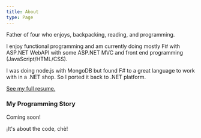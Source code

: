 ```yaml
---
title: About
type: Page
---
```


Father of four who enjoys, backpacking, reading, and programming.

I enjoy functional programming and am currently doing mostly F# with ASP.NET WebAPI with some ASP.NET MVC and front end programming (JavaScript/HTML/CSS).

I was doing node.js with MongoDB but found F# to a great language to work with in a .NET shop. So I ported it back to .NET platform.

[See my full resume.](https://docs.google.com/document/d/14KSYBndNxDSWHhrwrGgmeahqaUvo4MVDWgKsKqp6mWc/edit?usp=sharing)

### My Programming Story

Coming soon!

¡It's about the code, chè!
